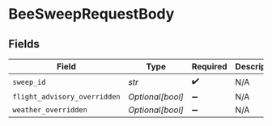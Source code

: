 # BeeSweepRequestBody


## Fields

| Field                        | Type                         | Required                     | Description                  |
| ---------------------------- | ---------------------------- | ---------------------------- | ---------------------------- |
| `sweep_id`                   | *str*                        | :heavy_check_mark:           | N/A                          |
| `flight_advisory_overridden` | *Optional[bool]*             | :heavy_minus_sign:           | N/A                          |
| `weather_overridden`         | *Optional[bool]*             | :heavy_minus_sign:           | N/A                          |